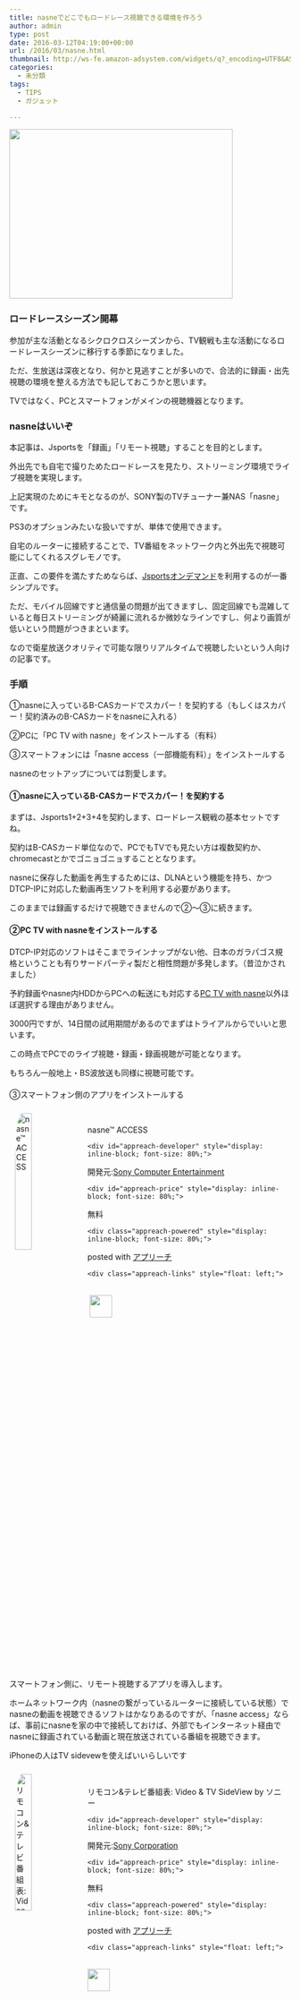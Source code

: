 ```yaml
---
title: nasneでどこでもロードレース視聴できる環境を作ろう
author: admin
type: post
date: 2016-03-12T04:19:00+00:00
url: /2016/03/nasne.html
thumbnail: http://ws-fe.amazon-adsystem.com/widgets/q?_encoding=UTF8&ASIN=B00UBS2OIC&Format=_SL250_&ID=AsinImage&MarketPlace=JP&ServiceVersion=20070822&WS=1&tag=gensobunya-22
categories:
  - 未分類
tags:
  - TIPS
  - ガジェット

---
```

[<img border="0" src="http://ws-fe.amazon-adsystem.com/widgets/q?_encoding=UTF8&ASIN=B00UBS2OIC&Format=_SL250_&ID=AsinImage&MarketPlace=JP&ServiceVersion=20070822&WS=1&tag=gensobunya-22" height="303" width="400" />][1]<img alt="" border="0" src="http://ir-jp.amazon-adsystem.com/e/ir?t=gensobunya-22&l=as2&o=9&a=B00UBS2OIC" height="1" style="border: none !important; margin: 0px !important;" width="1" />

### ロードレースシーズン開幕

参加が主な活動となるシクロクロスシーズンから、TV観戦も主な活動になるロードレースシーズンに移行する季節になりました。

ただ、生放送は深夜となり、何かと見逃すことが多いので、合法的に録画・出先視聴の環境を整える方法でも記しておこうかと思います。

TVではなく、PCとスマートフォンがメインの視聴機器となります。

### nasneはいいぞ

本記事は、Jsportsを「録画」「リモート視聴」することを目的とします。

外出先でも自宅で撮りためたロードレースを見たり、ストリーミング環境でライブ視聴を実現します。

上記実現のためにキモとなるのが、SONY製のTVチューナー兼NAS「nasne」です。

PS3のオプションみたいな扱いですが、単体で使用できます。

自宅のルーターに接続することで、TV番組をネットワーク内と外出先で視聴可能にしてくれるスグレモノです。

正直、この要件を満たすためならば、<a href="http://front.jsports-ondemand.com/" target="_blank">Jsportsオンデマンド</a>を利用するのが一番シンプルです。

ただ、モバイル回線ですと通信量の問題が出てきますし、固定回線でも混雑していると毎日ストリーミングが綺麗に流れるか微妙なラインですし、何より画質が低いという問題がつきまといます。

なので衛星放送クオリティで可能な限りリアルタイムで視聴したいという人向けの記事です。

### 手順

①nasneに入っているB-CASカードでスカパー！を契約する（もしくはスカパー！契約済みのB-CASカードをnasneに入れる）

②PCに「PC TV with nasne」をインストールする（有料）

③スマートフォンには「nasne access（一部機能有料）」をインストールする

nasneのセットアップについては割愛します。

#### ①nasneに入っているB-CASカードでスカパー！を契約する

まずは、Jsports1+2+3+4を契約します、ロードレース観戦の基本セットですね。

契約はB-CASカード単位なので、PCでもTVでも見たい方は複数契約か、chromecastとかでゴニョゴニョすることとなります。

nasneに保存した動画を再生するためには、DLNAという機能を持ち、かつDTCP-IPに対応した動画再生ソフトを利用する必要があります。

このままでは録画するだけで視聴できませんので②～③に続きます。

#### ②PC TV with nasneをインストールする

DTCP-IP対応のソフトはそこまでラインナップがない他、日本のガラパゴス規格ということも有りサードパーティ製だと相性問題が多発します。（昔泣かされました）

予約録画やnasne内HDDからPCへの転送にも対応する<a href="http://www.sony.jp/playstation/store/products/nasne/pcnasne-dl/" target="_blank">PC TV with nasne</a>以外ほぼ選択する理由がありません。

3000円ですが、14日間の試用期間があるのでまずはトライアルからでいいと思います。

この時点でPCでのライブ視聴・録画・録画視聴が可能となります。

もちろん一般地上・BS波放送も同様に視聴可能です。

####
③スマートフォン側のアプリをインストールする

<div id="appreach-box" style="text-align: left;">
  <img alt="nasne™ ACCESS" src="http://lh4.ggpht.com/Bw0dNqtdEoEaaGhge-n3dreC5Gs4k_Mie-kUrZW8QuSi4euUtmMn9X5_uJ9zZtqOvwYV=w170" id="appreach-image" style="border-radius: 10%; float: left; margin: 10px; max-width: 120px; width: 25%;" /><br /> </p>

  <div class="appreach-info" style="margin: 10px;">
    <div id="appreach-appname">
nasne™ ACCESS


    <div id="appreach-developer" style="display: inline-block; font-size: 80%;">
開発元:<a href="https://play.google.com/store/apps/developer?id=Sony+Computer+Entertainment" id="appreach-developerurl" rel="nofollow" target="_blank">Sony Computer Entertainment</a>


    <div id="appreach-price" style="display: inline-block; font-size: 80%;">
無料


    <div class="appreach-powered" style="display: inline-block; font-size: 80%;">
posted with <a href="http://nabettu.github.io/appreach/" rel="nofollow" target="_blank" title="アプリーチ">アプリーチ</a>


    <div class="appreach-links" style="float: left;">
<div id="appreach-itunes-link" style="_display: inline; display: inline-block;">
</div>

<div id="appreach-gplay-link" style="_display: inline; display: inline-block;">
  <a href="https://play.google.com/store/apps/details?id=com.playstation.nasneaccess" id="appreach-gplay" rel="nofollow" target="_blank"><br /> <img src="http://nabettu.github.io/appreach/img/gplay_en.png" style="height: 40px;" /><br /> </a>
</div>

  </div>

  <div class="appreach-footer" style="clear: left; margin-bottom: 10px;">
  </div>
</div>

スマートフォン側に、リモート視聴するアプリを導入します。

ホームネットワーク内（nasneの繋がっているルーターに接続している状態）でnasneの動画を視聴できるソフトはかなりあるのですが、「nasne access」ならば、事前にnasneを家の中で接続しておけば、外部でもインターネット経由でnasneに録画されている動画と現在放送されている番組を視聴できます。

iPhoneの人はTV sidevewを使えばいいらしいです

<div id="appreach-box" style="text-align: left;">
  <img alt="リモコン&amp;テレビ番組表: Video &amp; TV SideView by ソニー" src="http://is1.mzstatic.com/image/thumb/Purple49/v4/0f/3d/8a/0f3d8ae4-edff-2e25-b71e-9825eaf426fa/source/512x512bb.jpg" id="appreach-image" style="border-radius: 10%; float: left; margin: 10px; max-width: 120px; width: 25%;" /><br /> </p>

  <div class="appreach-info" style="margin: 10px;">
    <div id="appreach-appname">
リモコン&テレビ番組表: Video & TV SideView by ソニー


    <div id="appreach-developer" style="display: inline-block; font-size: 80%;">
開発元:<a href="https://itunes.apple.com/jp/developer/sony-corporation/id371425038?uo=4" id="appreach-developerurl" rel="nofollow" target="_blank">Sony Corporation</a>


    <div id="appreach-price" style="display: inline-block; font-size: 80%;">
無料


    <div class="appreach-powered" style="display: inline-block; font-size: 80%;">
posted with <a href="http://nabettu.github.io/appreach/" rel="nofollow" target="_blank" title="アプリーチ">アプリーチ</a>


    <div class="appreach-links" style="float: left;">
<div id="appreach-itunes-link" style="_display: inline; display: inline-block;">
  <a href="https://itunes.apple.com/jp/app/rimokon-terebi-fan-zu-biao/id594171390?mt=8&uo=4&at=11lHd9" id="appreach-itunes" rel="nofollow" target="_blank"><br /> <img src="http://nabettu.github.io/appreach/img/itune_en.png" style="height: 40px;" /><br /> </a>
</div>

<div id="appreach-gplay-link" style="_display: inline; display: inline-block;">
</div>

  </div>

  <div class="appreach-footer" style="clear: left; margin-bottom: 10px;">
  </div>
</div>

### 構成図

文章だけで、ダラダラ書いてしまったので構成図だけ置いておきます。

出てくる機器全てでnasneに録画・保存してある動画と、視聴可能な番組をストリーミング視聴できます。

<div class="separator" style="clear: both; text-align: center;">

</div>

とても特殊な人向けの記事ですが、何人かには役に立つでしょう…

<div class="amazlet-box" style="margin-bottom: 0px;">
  <div class="amazlet-image" style="float: left; margin: 0px 12px 1px 0px;">
    <a href="http://www.amazon.co.jp/exec/obidos/ASIN/B00UBS2OIC/gensobunya-22/ref=nosim/" name="amazletlink" target="_blank"><img alt="nasne 1TBモデル (CECH-ZNR2J01)" src="https://images-fe.ssl-images-amazon.com/images/I/41kPTlyHj2L._SL160_.jpg" style="border: none;" /></a>
  </div>

  <div class="amazlet-info" style="line-height: 120%; margin-bottom: 10px;">
    <div class="amazlet-name" style="line-height: 120%; margin-bottom: 10px;">
<a href="http://www.amazon.co.jp/exec/obidos/ASIN/B00UBS2OIC/gensobunya-22/ref=nosim/" name="amazletlink" target="_blank">nasne 1TBモデル (CECH-ZNR2J01)</a></p>

<div class="amazlet-powered-date" style="font-size: 80%; line-height: 120%; margin-top: 5px;">
  posted with <a href="http://www.amazlet.com/" target="_blank" title="amazlet">amazlet</a> at 16.03.12
</div>


<div class="amazlet-detail">
ソニー・コンピュータエンタテインメント (2015-03-05)<br /> 売り上げランキング: 88


<div class="amazlet-sub-info" style="float: left;">
<div class="amazlet-link" style="margin-top: 5px;">
  <a href="http://www.amazon.co.jp/exec/obidos/ASIN/B00UBS2OIC/gensobunya-22/ref=nosim/" name="amazletlink" target="_blank">Amazon.co.jpで詳細を見る</a>
</div>

  </div>

  <div class="amazlet-footer" style="clear: left;">
  </div>
</div>


 [1]: http://www.amazon.co.jp/gp/product/B00UBS2OIC/ref=as_li_ss_il?ie=UTF8&camp=247&creative=7399&creativeASIN=B00UBS2OIC&linkCode=as2&tag=gensobunya-22